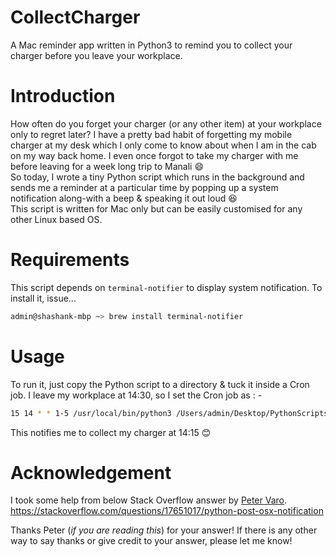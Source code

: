 # CollectCharger
A Mac reminder app written in Python3 to remind you to collect your charger before you leave your workplace.

# Introduction
How often do you forget your charger (or any other item) at your workplace only to regret later? I have a pretty bad habit of forgetting my mobile charger at my desk which I only come to know about when I am in the cab on my way back home. I even once forgot to take my charger with me before leaving for a week long trip to Manali :smile:  
So today, I wrote a tiny Python script which runs in the background and sends me a reminder at a particular time by popping up a system notification along-with a beep & speaking it out loud :satisfied:  
This script is written for Mac only but can be easily customised for any other Linux based OS.

# Requirements
This script depends on ``terminal-notifier`` to display system notification. To install it, issue...
```bash
admin@shashank-mbp ~> brew install terminal-notifier
```

# Usage
To run it, just copy the Python script to a directory & tuck it inside a Cron job. I leave my workplace at 14:30, so I set the Cron job as : - 
```bash
15 14 * * 1-5 /usr/local/bin/python3 /Users/admin/Desktop/PythonScripts/ChargerCollect.py >/Users/admin/Desktop/reminder_cronout.log 2>/Users/admin/Desktop/reminder_error.log
```

This notifies me to collect my charger at 14:15 :blush:

# Acknowledgement
I took some help from below Stack Overflow answer by [Peter Varo](https://stackoverflow.com/users/2188562/peter-varo).
https://stackoverflow.com/questions/17651017/python-post-osx-notification

Thanks Peter (*if you are reading this*) for your answer! If there is any other way to say thanks or give credit to your answer, please let me know!
